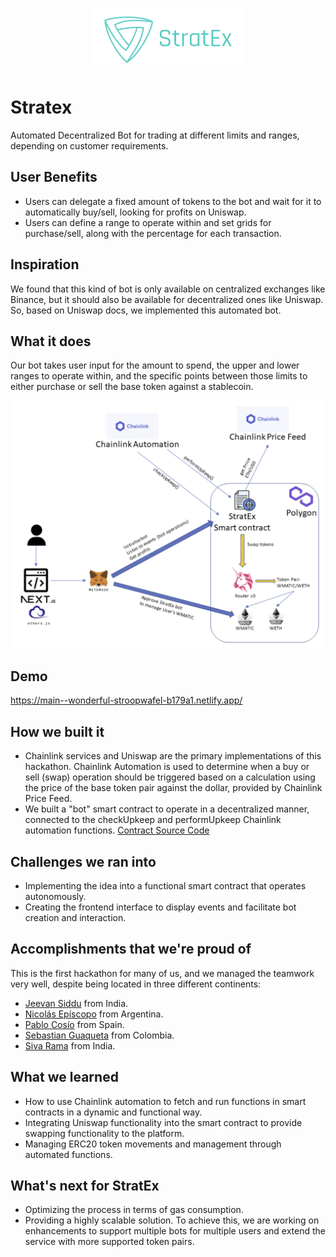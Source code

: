 <p align="center">
  <img src="./docs/logo_transp_bg.png" alt="StratEx" style="width: 250px">
</p>

# Stratex
Automated Decentralized Bot for trading at different limits and ranges, depending on customer requirements.

## User Benefits
- Users can delegate a fixed amount of tokens to the bot and wait for it to automatically buy/sell, looking for profits on Uniswap.
- Users can define a range to operate within and set grids for purchase/sell, along with the percentage for each transaction.

## Inspiration
We found that this kind of bot is only available on centralized exchanges like Binance, but it should also be available for decentralized ones like Uniswap. So, based on Uniswap docs, we implemented this automated bot.

## What it does
Our bot takes user input for the amount to spend, the upper and lower ranges to operate within, and the specific points between those limits to either purchase or sell the base token against a stablecoin.

![Architecture](./docs/architecture.png)

## Demo

https://main--wonderful-stroopwafel-b179a1.netlify.app/

## How we built it
- Chainlink services and Uniswap are the primary implementations of this hackathon. Chainlink Automation is used to determine when a buy or sell (swap) operation should be triggered based on a calculation using the price of the base token pair against the dollar, provided by Chainlink Price Feed.
- We built a "bot" smart contract to operate in a decentralized manner, connected to the checkUpkeep and performUpkeep Chainlink automation functions. [Contract Source Code](https://github.com/nicolasepiscopo/stratex/blob/main/backend/contracts/TradeBot.sol)

## Challenges we ran into
- Implementing the idea into a functional smart contract that operates autonomously.
- Creating the frontend interface to display events and facilitate bot creation and interaction.

## Accomplishments that we're proud of
This is the first hackathon for many of us, and we managed the teamwork very well, despite being located in three different continents:

- [Jeevan Siddu](https://github.com/jeevansiddu) from India.
- [Nicolás Epíscopo](https://github.com/nicolasepiscopo) from Argentina.
- [Pablo Cosío](https://github.com/pcosio) from Spain.
- [Sebastian Guaqueta](https://github.com/sheva323) from Colombia.
- [Siva Rama](https://github.com/sivaramaaa) from India.

## What we learned
- How to use Chainlink automation to fetch and run functions in smart contracts in a dynamic and functional way.
- Integrating Uniswap functionality into the smart contract to provide swapping functionality to the platform.
- Managing ERC20 token movements and management through automated functions.

## What's next for StratEx
- Optimizing the process in terms of gas consumption.
- Providing a highly scalable solution. To achieve this, we are working on enhancements to support multiple bots for multiple users and extend the service with more supported token pairs.

